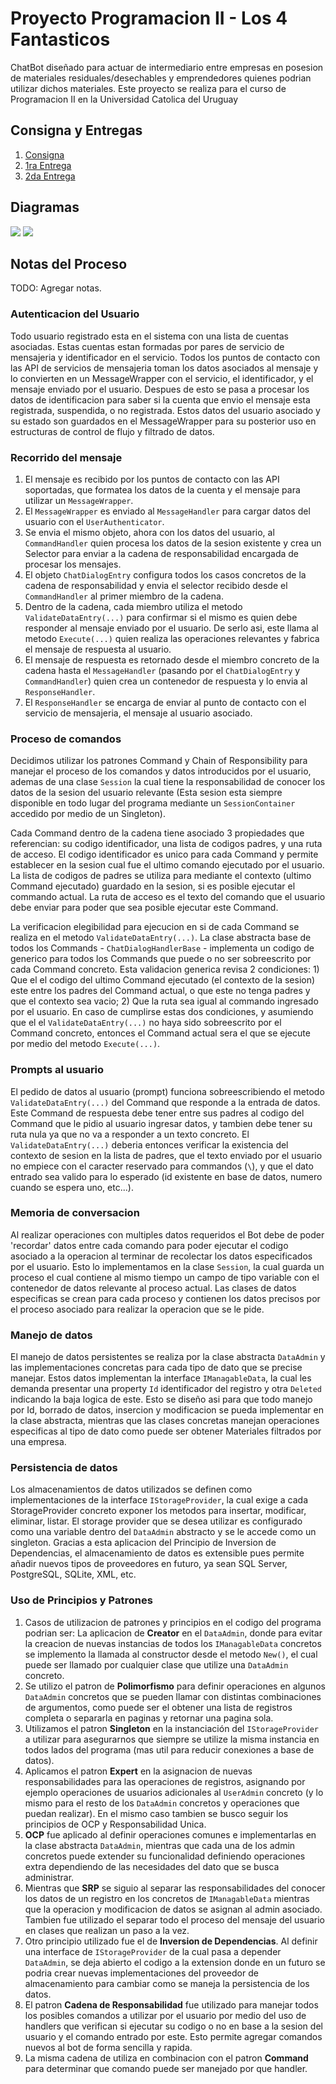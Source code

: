 # **Proyecto Programacion II - Los 4 Fantasticos**

ChatBot diseñado para actuar de intermediario entre empresas en posesion de materiales residuales/desechables y emprendedores quienes podrian utilizar dichos materiales. Este proyecto se realiza para el curso de Programacion II en la Universidad Catolica del Uruguay

## **Consigna y Entregas**

1. [Consigna](./docs/Consigna/Consigna.md)
2. [1ra Entrega](./docs/Entregas/Entrega1.md)
3. [2da Entrega](./docs/Entregas/Entrega2.md)

## **Diagramas**

<img src="./docs/Diagramas/DiagramaUML.svg">
<img src="./docs/Diagramas/DiagramaFlujoEmpresa.svg">

## **Notas del Proceso**

TODO: Agregar notas.

### **Autenticacion del Usuario**

Todo usuario registrado esta en el sistema con una lista de cuentas asociadas. Estas cuentas estan formadas por pares de servicio de mensajeria y identificador en el servicio. Todos los puntos de contacto con las API de servicios de mensajeria toman los datos asociados al mensaje y lo convierten en un MessageWrapper con el servicio, el identificador, y el mensaje enviado por el usuario. Despues de esto se pasa a procesar los datos de identificacion para saber si la cuenta que envio el mensaje esta registrada, suspendida, o no registrada. Estos datos del usuario asociado y su estado son guardados en el MessageWrapper para su posterior uso en estructuras de control de flujo y filtrado de datos.

### **Recorrido del mensaje**

1. El mensaje es recibido por los puntos de contacto con las API soportadas, que formatea los datos de la cuenta y el mensaje para utilizar un `MessageWrapper`.
2. El `MessageWrapper` es enviado al `MessageHandler` para cargar datos del usuario con el `UserAuthenticator`.
3. Se envia el mismo objeto, ahora con los datos del usuario, al `CommandHandler` quien procesa los datos de la sesion existente y crea un Selector para enviar a la cadena de responsabilidad encargada de procesar los mensajes.
4. El objeto `ChatDialogEntry` configura todos los casos concretos de la cadena de responsabilidad y envia el selector recibido desde el `CommandHandler` al primer miembro de la cadena.
5. Dentro de la cadena, cada miembro utiliza el metodo `ValidateDataEntry(...)` para confirmar si el mismo es quien debe responder al mensaje enviado por el usuario. De serlo asi, este llama al metodo `Execute(...)` quien realiza las operaciones relevantes y fabrica el mensaje de respuesta al usuario.
6. El mensaje de respuesta es retornado desde el miembro concreto de la cadena hasta el `MessageHandler` (pasando por el `ChatDialogEntry` y `CommandHandler`) quien crea un contenedor de respuesta y lo envia al `ResponseHandler`.
7. El `ResponseHandler` se encarga de enviar al punto de contacto con el servicio de mensajeria, el mensaje al usuario asociado.

### **Proceso de comandos**

Decidimos utilizar los patrones Command y Chain of Responsibility para manejar el proceso de los comandos y datos introducidos por el usuario, ademas de una clase `Session` la cual tiene la responsabilidad de conocer los datos de la sesion del usuario relevante (Esta sesion esta siempre disponible en todo lugar del programa mediante un `SessionContainer` accedido por medio de un Singleton). 

Cada Command dentro de la cadena tiene asociado 3 propiedades que referencian: su codigo identificador, una lista de codigos padres, y una ruta de acceso. El codigo identificador es unico para cada Command y permite establecer en la sesion cual fue el ultimo comando ejecutado por el usuario. La lista de codigos de padres se utiliza para mediante el contexto (ultimo Command ejecutado) guardado en la sesion, si es posible ejecutar el commando actual. La ruta de acceso es el texto del comando que el usuario debe enviar para poder que sea posible ejecutar este Command.

La verificacion elegibilidad para ejecucion en si de cada Command se realiza en el metodo `ValidateDataEntry(...)`. La clase abstracta base de todos los Commands - `ChatDialogHandlerBase` - implementa un codigo de generico para todos los Commands que puede o no ser sobreescrito por cada Command concreto. Esta validacion generica revisa 2 condiciones: 1) Que el el codigo del ultimo Command ejecutado (el contexto de la sesion) este entre los padres del Command actual, o que este no tenga padres y que el contexto sea vacio; 2) Que la ruta sea igual al commando ingresado por el usuario. En caso de cumplirse estas dos condiciones, y asumiendo que el el `ValidateDataEntry(...)` no haya sido sobreescrito por el Command concreto, entonces el Command actual sera el que se ejecute por medio del metodo `Execute(...)`.

### **Prompts al usuario**

El pedido de datos al usuario (prompt) funciona sobreescribiendo el metodo `ValidateDataEntry(...)` del Command que responde a la entrada de datos. Este Command de respuesta debe tener entre sus padres al codigo del Command que le pidio al usuario ingresar datos, y tambien debe tener su ruta nula ya que no va a responder a un texto concreto. El `ValidateDataEntry(...)` deberia entonces verificar la existencia del contexto de sesion en la lista de padres, que el texto enviado por el usuario no empiece con el caracter reservado para commandos (`\`), y que el dato entrado sea valido para lo esperado (id existente en base de datos, numero cuando se espera uno, etc...).

### **Memoria de conversacion**

Al realizar operaciones con multiples datos requeridos el Bot debe de poder 'recordar' datos entre cada comando para poder ejecutar el codigo asociado a la operacion al terminar de recolectar los datos especificados por el usuario. Esto lo implementamos en la clase `Session`, la cual guarda un proceso el cual contiene al mismo tiempo un campo de tipo variable con el contenedor de datos relevante al proceso actual. Las clases de datos especificas se crean para cada proceso y contienen los datos precisos por el proceso asociado para realizar la operacion que se le pide.

### **Manejo de datos**

El manejo de datos persistentes se realiza por la clase abstracta `DataAdmin` y las implementaciones concretas para cada tipo de dato que se precise manejar. Estos datos implementan la interface `IManagableData`, la cual les demanda presentar una property `Id` identificador del registro y otra `Deleted` indicando la baja logica de este. Esto se diseño asi para que todo manejo por Id, borrado de datos, insercion y modificacion se pueda implementar en la clase abstracta, mientras que las clases concretas manejan operaciones especificas al tipo de dato como puede ser obtener Materiales filtrados por una empresa. 

### **Persistencia de datos**

Los almacenamientos de datos utilizados se definen como implementaciones de la interface `IStorageProvider`, la cual exige a cada StorageProvider concreto exponer los metodos para insertar, modificar, eliminar, listar. El storage provider que se desea utilizar es configurado como una variable dentro del `DataAdmin` abstracto y se le accede como un singleton. Gracias a esta aplicacion del Principio de Inversion de Dependencias, el almacenamiento de datos es extensible pues permite añadir nuevos tipos de proveedores en futuro, ya sean SQL Server, PostgreSQL, SQLite, XML, etc.

### **Uso de Principios y Patrones**

1. Casos de utilizacion de patrones y principios en el codigo del programa podrian ser: La aplicacion de **Creator** en el `DataAdmin`, donde para evitar la creacion de nuevas instancias de todos los `IManagableData` concretos se implemento la llamada al constructor desde el metodo `New()`, el cual puede ser llamado por cualquier clase que utilize una `DataAdmin` concreto. 
2. Se utilizo el patron de **Polimorfismo** para definir operaciones en algunos `DataAdmin` concretos que se pueden llamar con distintas combinaciones de argumentos, como puede ser el obtener una lista de registros completa o separarla en paginas y retornar una pagina sola. 
3. Utilizamos el patron **Singleton** en la instanciación del `IStorageProvider` a utilizar para asegurarnos que siempre se utilize la misma instancia en todos lados del programa (mas util para reducir conexiones a base de datos). 
4. Aplicamos el patron **Expert** en la asignacion de nuevas responsabilidades para las operaciones de registros, asignando por ejemplo operaciones de usuarios adicionales al `UserAdmin` concreto (y lo mismo para el resto de los `DataAdmin` concretos y operaciones que puedan realizar). En el mismo caso tambien se busco seguir los principios de OCP y Responsabilidad Unica.
5. **OCP** fue aplicado al definir operaciones comunes e implementarlas en la clase abstracta `DataAdmin`, mientras que cada una de los admin concretos puede extender su funcionalidad definiendo operaciones extra dependiendo de las necesidades del dato que se busca administrar.
6. Mientras que **SRP** se siguio al separar las responsabilidades del conocer los datos de un registro en los concretos de `IManagableData` mientras que la operacion y modificacion de datos se asignan al admin asociado. Tambien fue utilizado el separar todo el proceso del mensaje del usuario en clases que realizan un paso a la vez.
7. Otro principio utilizado fue el de **Inversion de Dependencias**. Al definir una interface de `IStorageProvider` de la cual pasa a depender `DataAdmin`, se deja abierto el codigo a la extension donde en un futuro se podria crear nuevas implementaciones del proveedor de almacenamiento para cambiar como se maneja la persistencia de los datos.
8. El patron **Cadena de Responsabilidad** fue utilizado para manejar todos los posibles comandos a utilizar por el usuario por medio del uso de handlers que verifican si ejecutar su codigo o no en base a la sesion del usuario y el comando entrado por este. Esto permite agregar comandos nuevos al bot de forma sencilla y rapida.
9. La misma cadena de utiliza en combinacion con el patron **Command** para determinar que comando puede ser manejado por que handler.
